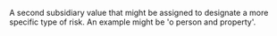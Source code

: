 A second subsidiary value that might be assigned to designate a more specific type of risk. An example might be 'o person and property'.
